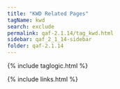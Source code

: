 ```yaml
---
title: "KWD Related Pages"
tagName: kwd
search: exclude
permalink: qaf-2.1.14/tag_kwd.html
sidebar: qaf_2_1_14-sidebar
folder: qaf-2.1.14
---
```

{% include taglogic.html %}

{% include links.html %}
